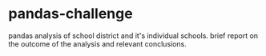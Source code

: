 # pandas-challenge
pandas analysis of school district and it's individual schools.
brief report on the outcome of the analysis and relevant conclusions.
